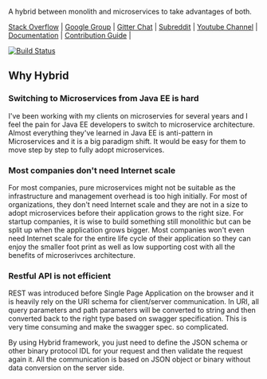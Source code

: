 A hybrid between monolith and microservices to take advantages of both.

[Stack Overflow](https://stackoverflow.com/questions/tagged/light-4j) |
[Google Group](https://groups.google.com/forum/#!forum/light-4j) |
[Gitter Chat](https://gitter.im/networknt/light-hybrid-4j) |
[Subreddit](https://www.reddit.com/r/lightapi/) |
[Youtube Channel](https://www.youtube.com/channel/UCHCRMWJVXw8iB7zKxF55Byw) |
[Documentation](https://doc.networknt.com/style/light-hybrid-4j/) |
[Contribution Guide](https://doc.networknt.com/contribute/) |

[![Build Status](https://travis-ci.org/networknt/light-hybrid-4j.svg?branch=master)](https://travis-ci.org/networknt/light-hybrid-4j)

## Why Hybrid

### Switching to Microservices from Java EE is hard 

I've been working with my clients on microservies for several years and 
I feel the pain for Java EE developers to switch to microservice architecture. 
Almost everything they've learned in Java EE is anti-pattern in Microservices
and it is a big paradigm shift. It would be easy for them to move step by step
to fully adopt microservices.

### Most companies don't need Internet scale

For most companies, pure microservices might not be suitable as the
infrastructure and management overhead is too high initially. For most of
organizations, they don't need Internet scale and they are not in a size to adopt 
microservices before their application grows to the right size. For startup companies, 
it is wise to build something still monolithic but can be split up when the application
grows bigger. Most companies won't even need Internet scale for the entire life cycle 
of their application so they can enjoy the smaller foot print as well as low supporting 
cost with all the benefits of microserivces architecture.

### Restful API is not efficient

REST was introduced before Single Page Application on the browser and it is heavily rely
on the URI schema for client/server communication. In URI, all query parameters and path
parameters will be converted to string and then converted back to the right type based on
swagger specification. This is very time consuming and make the swagger spec. so complicated.

By using Hybrid framework, you just need to define the JSON schema or other binary protocol
IDL for your request and then validate the request again it. All the communication is based on 
JSON object or binary without data conversion on the server side. 

  
 


 

